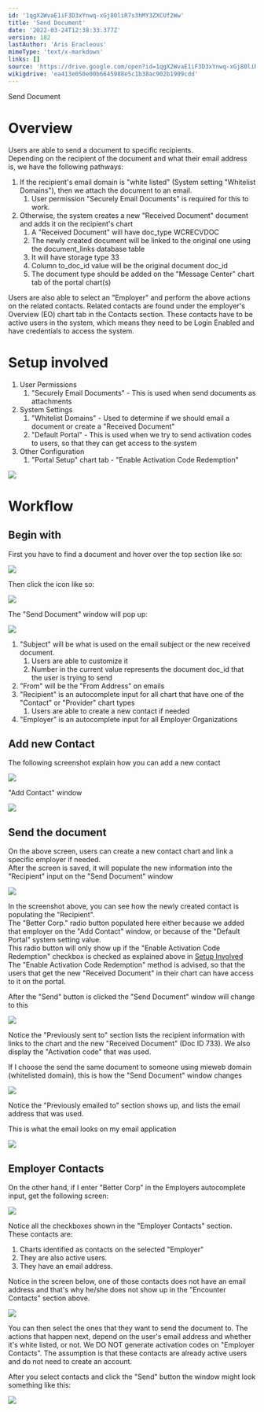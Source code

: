 ```yaml
---
id: '1qgX2WvaE1iF3D3xYnwq-xGj80liR7s3hMY3ZXCUf2Ww'
title: 'Send Document'
date: '2022-03-24T12:38:33.377Z'
version: 182
lastAuthor: 'Aris Eracleous'
mimeType: 'text/x-markdown'
links: []
source: 'https://drive.google.com/open?id=1qgX2WvaE1iF3D3xYnwq-xGj80liR7s3hMY3ZXCUf2Ww'
wikigdrive: 'ea413e050e00b6645988e5c1b38ac902b1909cdd'
---
```

Send Document

# Overview

Users are able to send a document to specific recipients.  
Depending on the recipient of the document and what their email address is, we have the following pathways:
1. If the recipient's email domain is "white listed" (System setting "Whitelist Domains"), then we attach the document to an email.
   1. User permission "Securely Email Documents" is required for this to work. 
2. Otherwise, the system creates a new "Received Document" document and adds it on the recipient's chart
   1. A "Received Document" will have doc_type WCRECVDOC
   2. The newly created document will be linked to the original one using the document_links database table
   3. It will have storage type 33
   4. Column to_doc_id value will be the original document doc_id
   5. The document type should be added on the "Message Center" chart tab of the portal chart(s)

Users are also able to select an "Employer" and perform the above actions on the related contacts.  Related contacts are found under the employer's Overview (EO) chart tab in the Contacts section.  These contacts have to be active users in the system, which means they need to be Login Enabled and have credentials to access the system.


# Setup involved

1. User Permissions
   1. "Securely Email Documents" - This is used when send documents as attachments
2. System Settings
   1. "Whitelist Domains" - Used to determine if we should email a document or create a "Received Document"
   2. "Default Portal" - This is used when we try to send activation codes to users, so that they can get access to the system
3. Other Configuration
   1. "Portal Setup" chart tab - "Enable Activation Code Redemption"

![](../send-document.assets/da668975187ff27da42b8517a5c343cd.png)




# Workflow



## Begin with


First you have to find a document and hover over the top section like so:

![](../send-document.assets/fab46b7132d46e5b670d2f0d2959f818.png)


Then click the icon like so:

![](../send-document.assets/daf18bf0c4e782a6a0c9e63b23d95a59.png)


The "Send Document" window will pop up:

![](../send-document.assets/ec1c3d5d99d9dfb1f23e30cfce6875f1.png)

1. "Subject" will be what is used on the email subject or the new received document.
   1. Users are able to customize it
   2. Number in the current value represents the document doc_id that the user is trying to send
2. "From" will be the "From Address" on emails
3. "Recipient" is an autocomplete input for all chart that have one of the "Contact" or "Provider" chart types
   1. Users are able to create a new contact if needed
4. "Employer" is an autocomplete input for all Employer Organizations



## Add new Contact


The following screenshot explain how you can add a new contact



![](../send-document.assets/3d3684456761db64d0f0756febe8ee75.png)



"Add Contact" window

![](../send-document.assets/49323c26fe71d0e02dd116fe0ed31bbb.png)


## Send the document


On the above screen, users can create a new contact chart and link a specific employer if needed.  
After the screen is saved, it will populate the new information into the "Recipient" input on the "Send Document" window


![](../send-document.assets/ef20a4a2ecf8d85798b7bc8dce38c245.png)


In the screenshot above, you can see how the newly created contact is populating the "Recipient".  
The "Better Corp." radio button populated here either because we added that employer on the "Add Contact" window, or because of the "Default Portal" system setting value.  
This radio button will only show up if the "Enable Activation Code Redemption" checkbox is checked as explained above in [Setup Involved](#v2syi7euzkrn)  
The "Enable Activation Code Redemption" method is advised, so that the users that get the new "Received Document" in their chart can have access to it on the portal.

After the "Send" button is clicked the "Send Document" window will change to this


![](../send-document.assets/970c3620cb821acaf71673f9529863bb.png)

Notice the "Previously sent to" section lists the recipient information with links to the chart and the new "Received Document" (Doc ID 733).  We also display the "Activation code" that was used.

If I choose the send the same document to someone using mieweb domain (whitelisted domain), this is how the "Send Document" window changes

![](../send-document.assets/8f7d1bdf0b75201380ff3c966cf85695.png)

Notice the "Previously emailed to" section shows up, and lists the email address that was used.

This is what the email looks on my email application

![](../send-document.assets/8647a2b13493cfb0c39ac928a023ff17.png)



## Employer Contacts


On the other hand, if I enter "Better Corp" in the Employers autocomplete input, get the following screen:

![](../send-document.assets/7456da0813b6a29a1ad5ef8307de5acf.png)

Notice all the checkboxes shown in the "Employer Contacts" section.    
These contacts are: 
1. Charts identified as contacts on the selected "Employer"
2. They are also active users.
3. They have an email address.

Notice in the screen below, one of those contacts does not have an email address and that's why he/she does not show up in the "Encounter Contacts" section above.

![](../send-document.assets/cb97d99b92c6b11d1bebdc3b3ce404ae.png)


You can then select the ones that they want to send the document to.  The actions that happen next, depend on the user's email address and whether it's white listed, or not.  We DO NOT generate activation codes on "Employer Contacts".  The assumption is that these contacts are already active users and do not need to create an account.

After you select contacts and click the "Send" button the window might look something like this:

![](../send-document.assets/e357d249f5d5f2027d0149d1ed9f7f9b.png)


